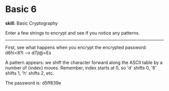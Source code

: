 # Basic 6

**skill:** Basic Cryptography

Enter a few strings to encrypt and see if you notice any patterns.

---

First, see what happens when you encrypt the encrypted password: d6hi<8?l --> d7jl@=Es

A pattern appears: we shift the character forward along the ASCII table by a number of {index} moves. Remember, index starts at 0, so 'd' shifts 0, '6' shifts 1, 'h' shifts 2, etc. 

The password is: d5ff839e
